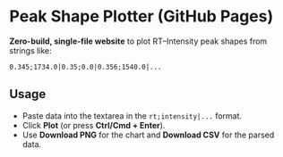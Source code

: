 # Peak Shape Plotter (GitHub Pages)

**Zero-build, single-file website** to plot RT–Intensity peak shapes from strings like:

```
0.345;1734.0|0.35;0.0|0.356;1540.0|...
```

## Usage

- Paste data into the textarea in the `rt;intensity|...` format.
- Click **Plot** (or press **Ctrl/Cmd + Enter**).
- Use **Download PNG** for the chart and **Download CSV** for the parsed data.

